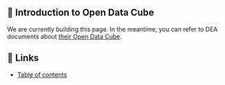 ## 📝 Introduction to Open Data Cube

We are currently building this page. In the meantime, you can refer to DEA documents about [their Open Data Cube](https://docs.dea.ga.gov.au/notebooks/Beginners_guide/02_DEA.html#).


## 📌 Links
* [Table of contents](https://gitlab.com/grasped/odc-notebook/-/tree/main#-table-of-contents)